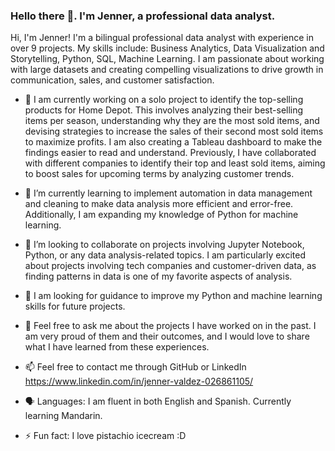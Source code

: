 ### Hello there 👋. I'm Jenner, a professional data analyst.

Hi, I'm Jenner! I'm a bilingual professional data analyst with experience in over 9 projects. 
My skills include:
Business Analytics, Data Visualization and Storytelling, Python, SQL, Machine Learning. 
I am passionate about working with large datasets and creating compelling visualizations to drive growth in communication, sales, and customer satisfaction.

- 🔭 I am currently working on a solo project to identify the top-selling products for Home Depot. This involves analyzing their best-selling items per season, understanding why they are the most sold items, and devising strategies to increase the sales of their second most sold items to maximize profits. I am also creating a Tableau dashboard to make the findings easier to read and understand. Previously, I have collaborated with different companies to identify their top and least sold items, aiming to boost sales for upcoming terms by analyzing customer trends.

- 🌱 I’m currently learning to implement automation in data management and cleaning to make data analysis more efficient and error-free. Additionally, I am expanding my knowledge of Python for machine learning.

- 👯 I’m looking to collaborate on projects involving Jupyter Notebook, Python, or any data analysis-related topics. I am particularly excited about projects involving tech companies and customer-driven data, as finding patterns in data is one of my favorite aspects of analysis.

- 🤔 I am looking for guidance to improve my Python and machine learning skills for future projects.

- 💬 Feel free to ask me about the projects I have worked on in the past. I am very proud of them and their outcomes, and I would love to share what I have learned from these experiences.

- 📫 Feel free to contact me through GitHub or LinkedIn https://www.linkedin.com/in/jenner-valdez-026861105/

- 🗣️ Languages: I am fluent in both English and Spanish. Currently learning Mandarin.

- ⚡ Fun fact: I love pistachio icecream :D
